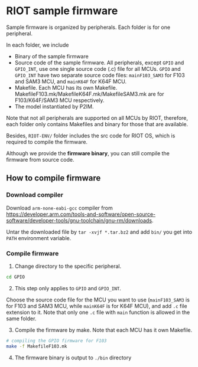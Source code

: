 # RIOT sample firmware
Sample firmware is organized by peripherals.
Each folder is for one peripheral.

In each folder, we include 
* Binary of the sample firmware
* Source code of the sample firmware. All peripherals, except `GPIO` and `GPIO_INT`, use one single source code (.c) file for all MCUs.
`GPIO` and `GPIO_INT` have two separate source code files: `mainF103_SAM3` for F103 and SAM3 MCU, and `mainK64F` for K64F MCU.
* Makefile. Each MCU has its own Makefile. MakefileF103.mk/MakefileK64F.mk/MakefileSAM3.mk are for F103/K64F/SAM3 MCU respectively.
* The model instantiated by P2IM.


Note that not all peripherals are supported on all MCUs by RIOT,
therefore, each folder only contains Makefiles and binary for those that are available.

Besides, `RIOT-ENV/` folder includes the src code for RIOT OS, which is required to compile the firmware.

Although we provide the **firmware binary**, you can still compile the firmware from source code.


## How to compile firmware
### Download compiler
Download `arm-none-eabi-gcc` compiler from https://developer.arm.com/tools-and-software/open-source-software/developer-tools/gnu-toolchain/gnu-rm/downloads.

Untar the downloaded file by `tar -xvjf *.tar.bz2` and add `bin/` you get into `PATH` environment variable.

### Compile firmware
1) Change directory to the specific peripheral.

 ```bash
 cd GPIO
 ```

2) This step only applies to `GPIO` and `GPIO_INT`. 

Choose the source code file for the MCU you want to use (`mainF103_SAM3` is for F103 and SAM3 MCU, while `mainK64F` is for K64F MCU), and add `.c` file extension to it.
Note that only one `.c` file with `main` function is allowed in the same folder.

3) Compile the firmware by make. Note that each MCU has it own Makefile.
 ```bash
 # compiling the GPIO firmware for F103
 make -f MakefileF103.mk
 ```

4) The firmware binary is output to `./bin` directory
